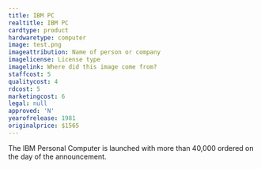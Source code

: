 ```yaml
---
title: IBM PC
realtitle: IBM PC
cardtype: product
hardwaretype: computer
image: test.png
imageattribution: Name of person or company
imagelicense: License type
imagelink: Where did this image come from?
staffcost: 5
qualitycost: 4
rdcost: 5
marketingcost: 6
legal: null
approved: 'N'
yearofrelease: 1981
originalprice: $1565
---
```


The IBM Personal Computer is launched with more than 40,000 ordered on the day of the announcement.
